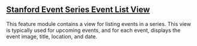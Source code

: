 [Stanford Event Series Event List View](modules/stanford_event_series_event_list_view)   
---
This feature module contains a view for listing events in a series. This view is typically used for upcoming events, and for each event, displays the event image, title, location, and date.
